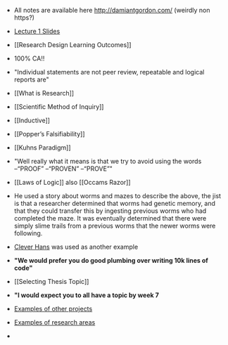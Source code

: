 * All notes are available here http://damiantgordon.com/ (weirdly non https?)
* [Lecture 1 Slides](http://www.damiantgordon.com/Courses/RDPW/Week1/RDPW-Week1.html)
* [[Research Design Learning Outcomes]]
* 100% CA!!
* "Individual statements are not peer review, repeatable and logical reports are"
* [[What is Research]]
* [[Scientific Method of Inquiry]]
* [[Inductive]]
* [[Popper’s Falsifiability]]
* [[Kuhns Paradigm]]
* "Well really what it means is that we try to avoid using the words
	–“PROOF”
	–“PROVEN”
	–“PROVE”"
* [[Laws of Logic]] also [[Occams Razor]]

* He used a story about worms and mazes to describe the above, the jist is that a researcher determined that worms had genetic memory, and that they could transfer this by ingesting previous worms who had completed the maze. It was eventually determined that there were simply slime trails from a previous worms that the newer worms were following.

* [Clever Hans](https://en.wikipedia.org/wiki/Clever_Hans) was used as another example

* **"We would prefer you do good plumbing over writing 10k lines of code"**

* [[Selecting Thesis Topic]]

* **"I would expect you to all have a topic by week 7**

* [Examples of other projects](http://www.damiantgordon.com/Research/research8.html)
* [Examples of research areas](http://www.damiantgordon.com/Courses/RDPW/Week1/Research-Areas.pdf)
* 